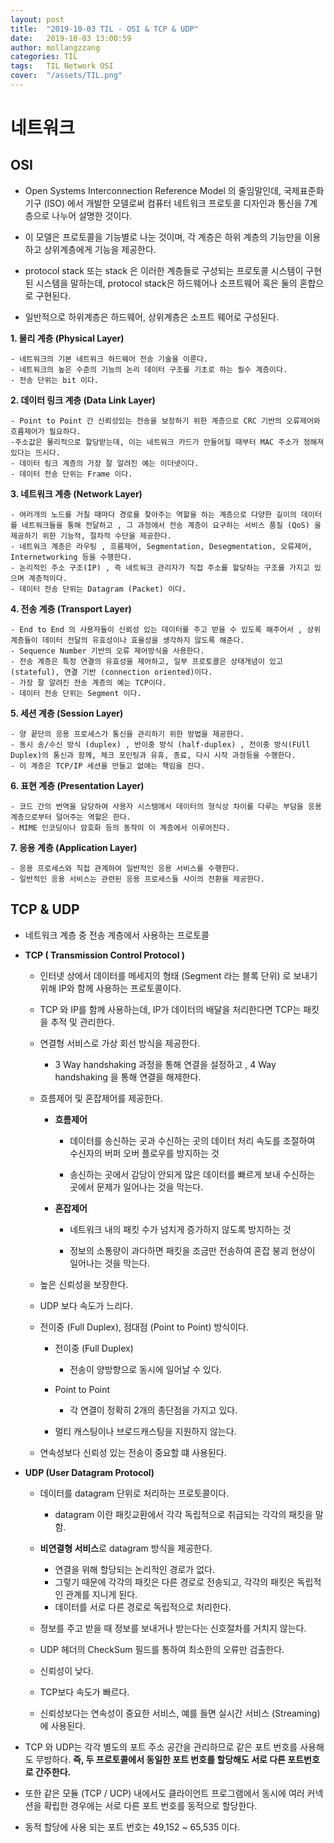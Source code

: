 ```yaml
---
layout: post
title:  "2019-10-03 TIL - OSI & TCP & UDP"
date:   2019-10-03 13:00:59
author: mollangzzang
categories: TIL
tags:	TIL Network OSI
cover:  "/assets/TIL.png"
---
```


# 네트워크

## OSI

- Open Systems Interconnection Reference Model 의 줄임말인데, 국제표준화기구 (ISO) 에서 개발한 모델로써 컴퓨터 네트워크 프로토콜 디자인과 통신을 7계층으로 나누어 설명한 것이다.

- 이 모델은 프로토콜을 기능별로 나눈 것이며, 각 계층은 하위 계층의 기능만을 이용하고 상위계층에게 기능을 제공한다.

- protocol stack 또는 stack 은 이러한 계층들로 구성되는 프로토콜 시스템이 구현된 시스템을 말하는데, protocol stack은 하드웨어나 소프트웨어 혹은 둘의 혼합으로 구현된다.

- 일반적으로 하위계층은 하드웨어, 상위계층은 소프트 웨어로 구성된다.

**1. 물리 계층 (Physical Layer)**

    - 네트워크의 기본 네트워크 하드웨어 전송 기술을 이룬다.
    - 네트워크의 높은 수준의 기능의 논리 데이터 구조를 기초로 하는 필수 계층이다.
    - 전송 단위는 bit 이다.

**2. 데이터 링크 계층 (Data Link Layer)**

    - Point to Point 간 신뢰성있는 전송을 보장하기 위한 계층으로 CRC 기반의 오류제어와 흐름제어가 필요하다.
    -주소값은 물리적으로 할당받는데, 이는 네트워크 카드가 만들어질 때부터 MAC 주소가 정해져 있다는 뜨시다.
    - 데이터 링크 계층의 가장 잘 알려진 예는 이더넷이다.
    - 데이터 전송 단위는 Frame 이다.

**3. 네트워크 계층 (Network Layer)**

    - 여러개의 노드를 거칠 때마다 경로를 찾아주는 역할을 하는 계층으로 다양한 길이의 데이터를 네트워크들을 통해 전달하고 , 그 과정에서 전송 계층이 요구하는 서비스 품질 (QoS) 을 제공하기 위한 기능적, 절차적 수단을 제공한다.
    - 네트워크 계층은 라우팅 , 흐름제어, Segmentation, Desegmentation, 오류제어, Internetworking 등을 수행한다.
    - 논리적인 주소 구조(IP) , 즉 네트워크 관리자가 직접 주소를 할당하는 구조를 가지고 있으며 계층적이다.
    - 데이터 전송 단위는 Datagram (Packet) 이다.

**4. 전송 계층 (Transport Layer)**
    
    - End to End 의 사용자들이 신뢰성 있는 데이터를 주고 받을 수 있도록 해주어서 , 상위 계층들이 데이터 전달의 유효성이나 효율성을 생각하지 않도록 해준다.
    - Sequence Number 기반의 오류 제어방식을 사용한다.
    - 전송 계층은 특정 연결의 유효성을 제어하고, 일부 프로토콜은 상태개념이 있고 (stateful), 연결 기반 (connection oriented)이다.
    - 가장 잘 알려진 전송 계층의 예는 TCP이다.
    - 데이터 전송 단위는 Segment 이다.

**5. 세션 계층 (Session Layer)**

    - 양 끝단의 응용 프로세스가 통신을 관리하기 위한 방법을 제공한다.
    - 동시 송/수신 방식 (duplex) , 반이중 방식 (half-duplex) , 전이중 방식(FUll Duplex)의 통신과 함께, 체크 포인팅과 유휴, 종료, 다시 시작 과정등을 수행한다.
    - 이 계층은 TCP/IP 세션을 만들고 없애는 책임을 진다.

**6. 표현 계층 (Presentation Layer)**

    - 코드 간의 번역을 담당하여 사용자 시스템에서 데이터의 형식상 차이를 다루는 부담을 응용 계층으로부터 덜어주는 역할은 한다.
    - MIME 인코딩이나 암호화 등의 동작이 이 계층에서 이루어진다.
    
**7. 응용 계층 (Application Layer)**

    - 응용 프로세스와 직접 관계하여 일반적인 응용 서비스를 수행한다.
    - 일반적인 응용 서비스는 관련된 응용 프로세스들 사이의 전환을 제공한다.


## TCP & UDP

- 네트워크 계층 중 전송 계층에서 사용하는 프로토콜
- **TCP ( Transmission Control Protocol )**
    
    - 인터넷 상에서 데이터를 메세지의 형태 (Segment 라는 블록 단위) 로 보내기 위해 IP와 함께 사용하는 프로토콜이다.

    - TCP 와 IP를 함께 사용하는데, IP가 데이터의 배달을 처리한다면 TCP는 패킷을 추적 및 관리한다.

    - 연결형 서비스로 가상 회선 방식을 제공한다.

        - 3 Way handshaking 과정을 통해 연결을 설정하고 , 4 Way handshaking 을 통해 연결을 해제한다.

    - 흐름제어 및 혼잡제어를 제공한다.

        - **흐름제어**

            - 데이터를 송신하는 곳과 수신하는 곳의 데이터 처리 속도를 조절하여 수신자의 버퍼 오버 플로우를 방지하는 것

            - 송신하는 곳에서 감당이 안되게 많은 데이터를 빠르게 보내 수신하는 곳에서 문제가 일어나는 것을 막는다.
        
        - **혼잡제어**

            - 네트워크 내의 패킷 수가 넘치게 증가하지 않도록 방지하는 것

            - 정보의 소통량이 과다하면 패킷을 조금만 전송하여 혼잡 붕괴 현상이 일어나는 것을 막는다.
    
    - 높은 신뢰성을 보장한다.

    - UDP 보다 속도가 느리다.

    - 전이중 (Full Duplex), 점대점 (Point to Point) 방식이다.

        - 전이중 (Full Duplex)
            - 전송이 양방향으로 동시에 일어날 수 있다.
        
        - Point to Point
            - 각 연결이 정확히 2개의 종단점을 가지고 있다.
        
        - 멀티 캐스팅이나 브로드캐스팅을 지원하지 않는다.
    
    - 연속성보다 신뢰성 있는 전송이 중요할 떄 사용된다.

- **UDP (User Datagram Protocol)**

    - 데이터를 datagram 단위로 처리하는 프로토콜이다.
        - datagram 이란 패킷교환에서 각각 독립적으로 취급되는 각각의 패킷을 말함.

    - **비연결형 서비스**로 datagram 방식을 제공한다.
        - 연결을 위해 할당되는 논리적인 경로가 없다.
        - 그렇기 때문에 각각의 패킷은 다른 경로로 전송되고, 각각의 패킷은 독립적인 관계를 지니게 된다.
        - 데이터를 서로 다른 경로로 독립적으로 처리한다.

    - 정보를 주고 받을 때 정보를 보내거나 받는다는 신호절차를 거치지 않는다.

    - UDP 헤더의 CheckSum 필드를 통하여 최소한의 오류만 검출한다.

    - 신뢰성이 낮다.

    - TCP보다 속도가 빠르다.

    - 신뢰성보다는 연속성이 중요한 서비스, 예를 들면 실시간 서비스 (Streaming) 에 사용된다.

- TCP 와 UDP는 각각 별도의 포트 주소 공간을 관리하므로 같은 포트 번호를 사용해도 무방하다. **즉, 두 프로토콜에서 동일한 포트 번호를 할당해도 서로 다른 포트번호로 간주한다.**

- 또한 같은 모듈 (TCP / UCP) 내에서도 클라이언트 프로그램에서 동시에 여러 커넥션을 확립한 경우에는 서로 다른 포트 번호를 동적으로 할당한다.

- 동적 할당에 사용 되는 포트 번호는 49,152 ~ 65,535 이다.